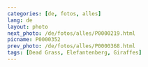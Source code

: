```yaml
---
categories: [de, fotos, alles]
lang: de
layout: photo
next_photo: /de/fotos/alles/P0000219.html
picname: P0000352
prev_photo: /de/fotos/alles/P0000368.html
tags: [Dead Grass, Elefantenberg, Giraffes]
---
```

